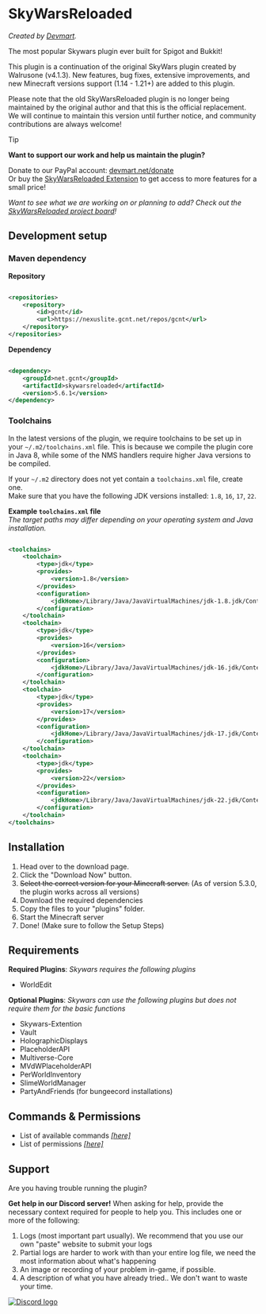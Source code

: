 # SkyWarsReloaded

*Created by [Devmart](https://devmart.net).*

The most popular Skywars plugin ever built for Spigot and Bukkit!

This plugin is a continuation of the original SkyWars plugin created by Walrusone (v4.1.3).
New features, bug fixes, extensive improvements, and new Minecraft versions support (1.14 - 1.21+) are added to this plugin.

Please note that the old SkyWarsReloaded plugin is no longer being maintained by the original author and that this is the official replacement.
We will continue to maintain this version until further notice, and community contributions are always welcome!

> [!TIP]  
> **Want to support our work and help us maintain the plugin?**
>
> Donate to our PayPal account: [devmart.net/donate](https://devmart.net/donate)  
> Or buy the [SkyWarsReloaded Extension](https://devmart.net/swre) to get access to more features for a small price!

*Want to see what we are working on or planning to add? Check out the [SkyWarsReloaded project board](https://github.com/users/lukasvdgaag/projects/2)!*

## Development setup

### Maven dependency

**Repository**

```xml

<repositories>
    <repository>
        <id>gcnt</id>
        <url>https://nexuslite.gcnt.net/repos/gcnt</url>
    </repository>
</repositories>
```

**Dependency**

```xml

<dependency>
    <groupId>net.gcnt</groupId>
    <artifactId>skywarsreloaded</artifactId>
    <version>5.6.1</version>
</dependency>
```

### Toolchains

In the latest versions of the plugin, we require toolchains to be set up in your `~/.m2/toolchains.xml` file.
This is because we compile the plugin core in Java 8, while some of the NMS handlers require higher Java versions to be compiled.

If your `~/.m2` directory does not yet contain a `toolchains.xml` file, create one.  
Make sure that you have the following JDK versions installed: `1.8`, `16`, `17`, `22`.

**Example `toolchains.xml` file**  
*The target paths may differ depending on your operating system and Java installation.*

```xml

<toolchains>
    <toolchain>
        <type>jdk</type>
        <provides>
            <version>1.8</version>
        </provides>
        <configuration>
            <jdkHome>/Library/Java/JavaVirtualMachines/jdk-1.8.jdk/Contents/Home</jdkHome>
        </configuration>
    </toolchain>
    <toolchain>
        <type>jdk</type>
        <provides>
            <version>16</version>
        </provides>
        <configuration>
            <jdkHome>/Library/Java/JavaVirtualMachines/jdk-16.jdk/Contents/Home</jdkHome>
        </configuration>
    </toolchain>
    <toolchain>
        <type>jdk</type>
        <provides>
            <version>17</version>
        </provides>
        <configuration>
            <jdkHome>/Library/Java/JavaVirtualMachines/jdk-17.jdk/Contents/Home</jdkHome>
        </configuration>
    </toolchain>
    <toolchain>
        <type>jdk</type>
        <provides>
            <version>22</version>
        </provides>
        <configuration>
            <jdkHome>/Library/Java/JavaVirtualMachines/jdk-22.jdk/Contents/Home</jdkHome>
        </configuration>
    </toolchain>
</toolchains>
```

## Installation

1. Head over to the download page.
2. Click the "Download Now" button.
3. ~~Select the correct version for your Minecraft server.~~ (As of version 5.3.0, the plugin works across all versions)
4. Download the required dependencies
5. Copy the files to your "plugins" folder.
6. Start the Minecraft server
7. Done! (Make sure to follow the Setup Steps)

## Requirements

**Required Plugins**: *Skywars requires the following plugins*

* WorldEdit

**Optional Plugins**: *Skywars can use the following plugins but does not require them for the basic functions*

* Skywars-Extention
* Vault
* HolographicDisplays
* PlaceholderAPI
* Multiverse-Core
* MVdWPlaceholderAPI
* PerWorldInventory
* SlimeWorldManager
* PartyAndFriends (for bungeecord installations)

## Commands & Permissions

* List of available commands [*[here]*](https://github.com/TechnicallyCoded/SkywarsReloadedWiki/wiki/commands)
* List of permissions [*[here]*](https://github.com/TechnicallyCoded/SkywarsReloadedWiki/wiki/permissions)

## Support

Are you having trouble running the plugin?

**Get help in our Discord server!**
When asking for help, provide the necessary context required for people to help you. This includes one or more of the following:

1. Logs (most important part usually). We recommend that you use our own "paste" website to submit your logs
2. Partial logs are harder to work with than your entire log file, we need the most information about what's happening
3. An image or recording of your problem in-game, if possible.
4. A description of what you have already tried.. We don't want to waste your time.

<a href="https://devmart.net/discord">
<picture>
    <source media="(prefers-color-scheme: dark)" srcset=" https://cdn.prod.website-files.com/6257adef93867e50d84d30e2/653714c18aeaa62dfe96cd3f_636e0b5493894cf60b300587_full_logo_white_RGB.svg">
    <source media="(prefers-color-scheme: light)" srcset="https://cdn.prod.website-files.com/6257adef93867e50d84d30e2/653714c1c624c0d37cd2d328_636e0b5061df290f5892d944_full_logo_black_RGB.svg">
    <img alt="Discord logo" src="https://cdn.prod.website-files.com/6257adef93867e50d84d30e2/653714c1c2d8d50382c7df8a_636e0b5061df29d55a92d945_full_logo_blurple_RGB.svg">
</picture>
</a>